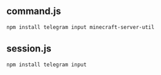 ## command.js

```bash
npm install telegram input minecraft-server-util
```

## session.js

```bash
npm install telegram input
```
